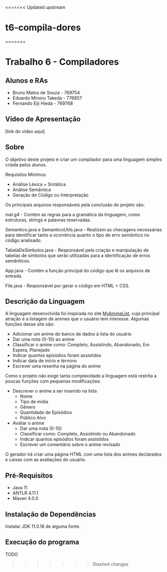 <<<<<<< Updated upstream
# t6-compila-dores
 
=======
# Trabalho 6 - Compiladores

## Alunos e RAs

- Bruno Matos de Souza - 769754
- Eduardo Minoru Takeda - 776857
- Fernando Eiji Hieda - 769768

## Vídeo de Apresentação
[link do vídeo aqui]

## Sobre

O objetivo deste projeto é criar um compilador para uma linguagem simples criada pelos alunos.

Requisitos Mínimos:
- Análise Léxica + Sintática
- Análise Semântica
- Geração de Código ou Interpretação


Os principais arquivos responsáveis pela conclusão do projeto são:

mal.g4 - Contém as regras para a gramática da linguagem, como estruturas, strings e palavras reservadas.

Semantico.java e SemanticoUtils.java - Realizam as checagens necessárias para identificar tanto a ocorrência quanto o tipo de erro semântico no código analisado.

TabelaDeSimbolos.java - Responsável pela criação e manipulação de tabelas de símbolos que serão utilizadas para a identificação de erros semânticos.

App.java - Contém a função principal do código que lê os arquivos de entrada.

File.java - Responsável por gerar o código em HTML + CSS.

## Descrição da Linguagem

A linguagem desenvolvida foi inspirada no site [MyAnimeList](https://myanimelist.net/), cuja principal atração é a listagem de animes que o usuário tem interesse. Algumas funções desse site são:
- Adicionar um anime do banco de dados à lista do usuário
- Dar uma nota (0-10) ao anime
- Classificar o anime como: Completo, Assistindo, Abandonado, Em Espera, Planejado
- Indicar quantos episódios foram assistidos
- Indicar data de início e término
- Escrever uma resenha na página do anime

Como o projeto não exige tanta complexidade a linguagem está restrita a poucas funções com pequenas modificações:
- Descrever o anime a ser inserido na lista
    - Nome
    - Tipo de mídia
    - Gênero
    - Quantidade de Episódios
    - Público Alvo
- Avaliar o anime
    - Dar uma nota (0-10)
    - Classificar como: Completo, Assistindo ou Abandonado
    - Indicar quantos episódios foram assistidos
    - Escrever um comentário sobre o anime revisado

O gerador irá criar uma página HTML com uma lista dos animes declarados e caixas com as avaliações do usuário.

## Pré-Requisitos

- Java 11
- ANTLR 4.11.1
- Maven 4.0.0

## Instalação de Dependências

Instalar JDK 11.0.18 de alguma fonte.

## Execução do programa

TODO

 
>>>>>>> Stashed changes

